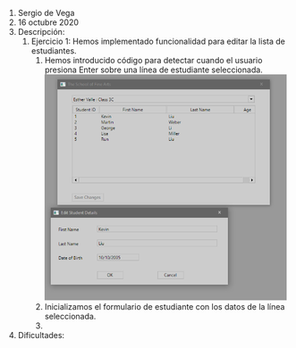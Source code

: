 1. Sergio de Vega
2. 16 octubre 2020
3. Descripción:
   1. Ejercicio 1: Hemos implementado funcionalidad para editar la lista de estudiantes.
      1. Hemos introducido código para detectar cuando el usuario presiona Enter sobre una línea de estudiante seleccionada.
      ![alt text](images/Captura1.png)
      2. Inicializamos el formulario de estudiante con los datos de la línea seleccionada.
      3. 
4. Dificultades:
